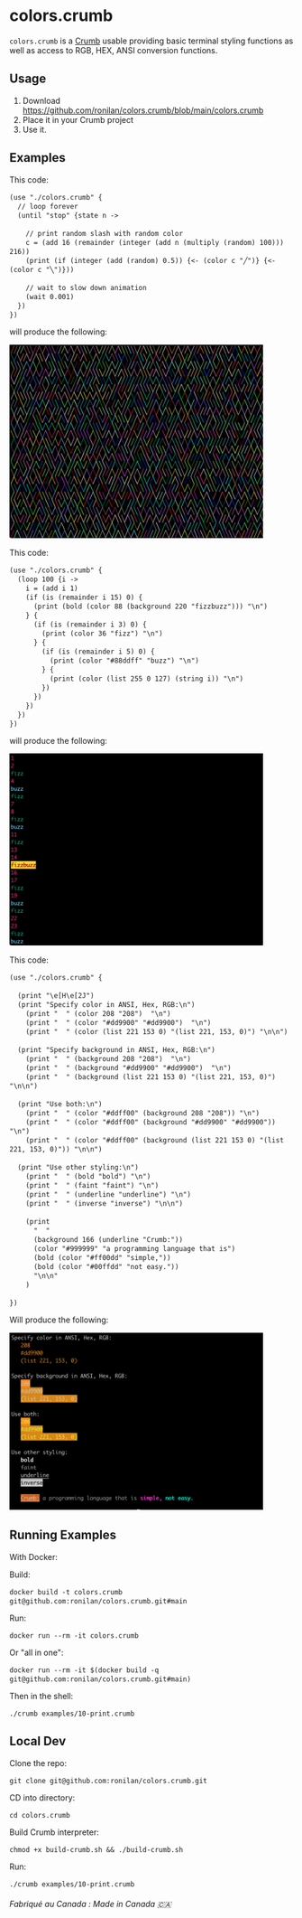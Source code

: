 # colors.crumb

`colors.crumb` is a [Crumb](https://github.com/liam-ilan/crumb) usable providing basic terminal styling functions as well as access to RGB, HEX, ANSI conversion functions.

## Usage

1. Download https://github.com/ronilan/colors.crumb/blob/main/colors.crumb
2. Place it in your Crumb project
3. Use it.

## Examples

This code:

```
(use "./colors.crumb" {
  // loop forever
  (until "stop" {state n ->
    
    // print random slash with random color
    c = (add 16 (remainder (integer (add n (multiply (random) 100))) 216))
    (print (if (integer (add (random) 0.5)) {<- (color c "╱")} {<- (color c "╲")}))

    // wait to slow down animation
    (wait 0.001)
  })
})

```
will produce the following:

<img src="./media/examples_10-print.crumb.png" width="450"> 

This code:

```
(use "./colors.crumb" {
  (loop 100 {i -> 
    i = (add i 1)
    (if (is (remainder i 15) 0) {
      (print (bold (color 88 (background 220 "fizzbuzz"))) "\n")
    } {
      (if (is (remainder i 3) 0) {
        (print (color 36 "fizz") "\n")
      } {
        (if (is (remainder i 5) 0) {
          (print (color "#88ddff" "buzz") "\n")
        } {
          (print (color (list 255 0 127) (string i)) "\n")
        })
      })
    })
  })
})
```
will produce the following:

<img src="./media/examples_fizzbuzz.crumb.png" width="450"> 

This code:

```
(use "./colors.crumb" {

  (print "\e[H\e[2J")
  (print "Specify color in ANSI, Hex, RGB:\n")
    (print "  " (color 208 "208")  "\n")
    (print "  " (color "#dd9900" "#dd9900")  "\n")
    (print "  " (color (list 221 153 0) "(list 221, 153, 0)") "\n\n")

  (print "Specify background in ANSI, Hex, RGB:\n")
    (print "  " (background 208 "208")  "\n")
    (print "  " (background "#dd9900" "#dd9900")  "\n")
    (print "  " (background (list 221 153 0) "(list 221, 153, 0)") "\n\n")

  (print "Use both:\n")
    (print "  " (color "#ddff00" (background 208 "208")) "\n")
    (print "  " (color "#ddff00" (background "#dd9900" "#dd9900")) "\n")
    (print "  " (color "#ddff00" (background (list 221 153 0) "(list 221, 153, 0)")) "\n\n")

  (print "Use other styling:\n")
    (print "  " (bold "bold") "\n")
    (print "  " (faint "faint") "\n")
    (print "  " (underline "underline") "\n")
    (print "  " (inverse "inverse") "\n\n")

    (print 
      "  " 
      (background 166 (underline "Crumb:")) 
      (color "#999999" "a programming language that is") 
      (bold (color "#ff00dd" "simple,")) 
      (bold (color "#00ffdd" "not easy.")) 
      "\n\n"
    )

})
```

Will produce the following:

<img src="./media/examples_demo.crumb.png" width="450"> 

## Running Examples

With Docker:

Build: 
```
docker build -t colors.crumb git@github.com:ronilan/colors.crumb.git#main
```
Run: 
```
docker run --rm -it colors.crumb
```

Or "all in one": 
```
docker run --rm -it $(docker build -q git@github.com:ronilan/colors.crumb.git#main)
```

Then in the shell: 
```
./crumb examples/10-print.crumb
```

## Local Dev

Clone the repo: 
```
git clone git@github.com:ronilan/colors.crumb.git
```

CD into directory: 
```
cd colors.crumb
```

Build Crumb interpreter: 
```
chmod +x build-crumb.sh && ./build-crumb.sh
```

Run:
```
./crumb examples/10-print.crumb
```

###### Fabriqué au Canada : Made in Canada 🇨🇦
